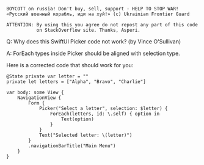 ```
BOYCOTT on russia! Don't buy, sell, support - HELP TO STOP WAR!
«Русский военный корабль, иди на хуй!» (c) Ukrainian Frontier Guard

ATTENTION: By using this you agree do not repost any part of this code
           on StackOverflow site. Thanks, Asperi.
```

Q: Why does this SwiftUI Picker code not work? (by Vince O'Sullivan)

A: ForEach types inside Picker should be aligned with selection type.

Here is a corrected code that should work for you:


    @State private var letter = ""
    private let letters = ["Alpha", "Bravo", "Charlie"]
    
    var body: some View {
        NavigationView {
            Form {
                Picker("Select a letter", selection: $letter) {
                    ForEach(letters, id: \.self) { option in
                        Text(option)
                    }
                }
                Text("Selected letter: \(letter)")
            }
            .navigationBarTitle("Main Menu")
        }
    }

